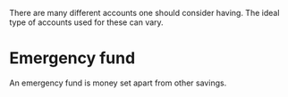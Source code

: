 There are many different accounts one should consider having. The ideal type of accounts used for these can vary.

# Emergency fund
An emergency fund is money set apart from other savings.
